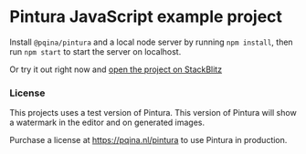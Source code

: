 # Pintura JavaScript example project

Install `@pqina/pintura` and a local node server by running `npm install`, then run `npm start` to start the server on localhost.

Or try it out right now and [open the project on StackBlitz](https://stackblitz.com/github/pqina/pintura-example-javascript?file=index.html)

### License

This projects uses a test version of Pintura. This version of Pintura will show a watermark in the editor and on generated images.

Purchase a license at https://pqina.nl/pintura to use Pintura in production.
